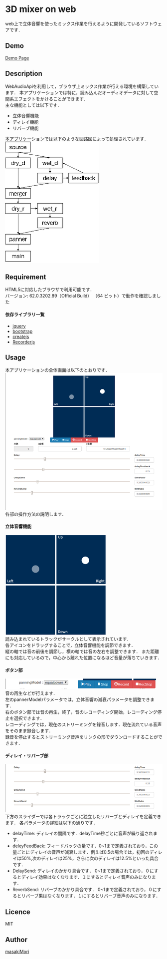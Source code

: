 3D mixer on web
====
web上で立体音響を使ったミックス作業を行えるように開発しているソフトウェアです．

## Demo
[Demo Page](https://m-masaki72.github.io/audioMixer/)

## Description
WebAudioApiを利用して，ブラウザ上ミックス作業が行える環境を構築しています．
本アプリケーションでは特に，読み込んだオーディオデータに対して空間系エフェクトをかけることができます．  
主な機能としては以下です．  
- 立体音響機能
- ディレイ機能
- リバーブ機能

本アプリケーションでは以下のような回路図によって処理されています．  
![回路図](./fig/circuit_diagram.png)

## Requirement
HTML5に対応したブラウザで利用可能です．  
バージョン: 62.0.3202.89（Official Build） （64 ビット）で動作を確認しました
#### 依存ライブラリ一覧
- [jquery](https://jquery.com/)
- [bootstrap](https://getbootstrap.com/)
- [createjs](https://createjs.com/)
- [Recorderjs](https://github.com/mattdiamond/Recorderjs)

## Usage
本アプリケーションの全体画面は以下のとおりです．
![全体図](./fig/overview.png)
各部の操作方法の説明します．

#### 立体音響機能
![立体音響](./fig/3dsound.png)  
読み込まれているトラックがサークルとして表示されています．  
各アイコンをドラッグすることで，立体音響機能を調節できます．  
縦の軸では音の前後を調節し，横の軸では音の左右を調整できます．
また距離にも対応しているので，中心から離れた位置になるほど音量が落ちていきます．

#### ボタン部
![ボタン](./fig/buttons.png)  
音の再生などが行えます．  
左のpannerModelパラメータでは，立体音響の減衰パラメータを調整できます．  
右のボタン部では音の再生，終了，音のレコーディング開始，レコーディング停止を選択できます．  
レコーディングでは，現在のストリーミングを録音します．現在流れている音声をそのまま録音します．  
録音を停止するとストリーミング音声をリンクの形でダウンロードすることができます．

#### ディレイ・リバーブ部
![ディレイとリバーブ](./fig/sliders.png)  
下方のスライダーでは各トラックごとに独立したリバーブとディレイを定義できます．
各パラメータの詳細は以下の通りです．
- delayTime: ディレイの間隔です．delayTime秒ごとに音声が繰り返されます．
- deleyFeedBack: フィードバックの量です．0~1まで定義されており，この量ごとにディレイの音声が減衰します．例えば0.5の場合では，初回のディレイは50%,次のディレイは25%，さらに次のディレイは12.5%といった具合です．
- DelaySend: ディレイのかかり具合です． 0~1まで定義されており，０にするとディレイ効果はなくなります．１にするとディレイ音声のみになります．
- ReverbSend: リバーブのかかり具合です． 0~1まで定義されており，０にするとリバーブ果はなくなります．１にするとリバーブ音声のみになります．




## Licence
MIT

## Author
[masakiMori](https://github.com/m-masaki72)
